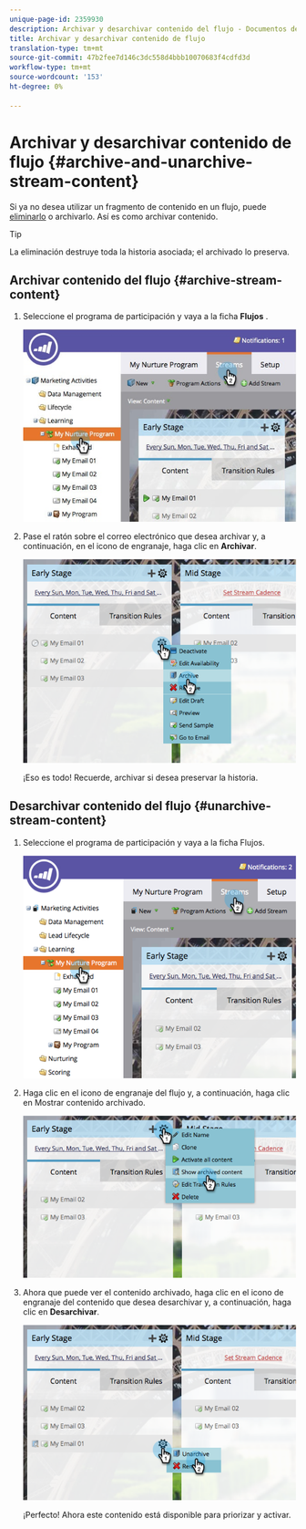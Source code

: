 ```yaml
---
unique-page-id: 2359930
description: Archivar y desarchivar contenido del flujo - Documentos de marketing - Documentación del producto
title: Archivar y desarchivar contenido de flujo
translation-type: tm+mt
source-git-commit: 47b2fee7d146c3dc558d4bbb10070683f4cdfd3d
workflow-type: tm+mt
source-wordcount: '153'
ht-degree: 0%

---
```



# Archivar y desarchivar contenido de flujo {#archive-and-unarchive-stream-content}

Si ya no desea utilizar un fragmento de contenido en un flujo, puede [eliminarlo](remove-stream-content.md) o archivarlo. Así es como archivar contenido.

>[!TIP]
>
>La eliminación destruye toda la historia asociada; el archivado lo preserva.

## Archivar contenido del flujo {#archive-stream-content}

1. Seleccione el programa de participación y vaya a la ficha **Flujos** .

   ![](assets/cloneasteam-4.jpg)

1. Pase el ratón sobre el correo electrónico que desea archivar y, a continuación, en el icono de engranaje, haga clic en **Archivar**.

   ![](assets/image2014-9-15-17-3a42-3a7.png)

   ¡Eso es todo! Recuerde, archivar si desea preservar la historia.

## Desarchivar contenido del flujo {#unarchive-stream-content}

1. Seleccione el programa de participación y vaya a la ficha Flujos.

   ![](assets/image2014-9-15-17-3a42-3a11.png)

1. Haga clic en el icono de engranaje del flujo y, a continuación, haga clic en Mostrar contenido archivado.

   ![](assets/image2014-9-15-17-3a42-3a15.png)

1. Ahora que puede ver el contenido archivado, haga clic en el icono de engranaje del contenido que desea desarchivar y, a continuación, haga clic en **Desarchivar**.

   ![](assets/image2014-9-15-17-3a42-3a24.png)

   ¡Perfecto! Ahora este contenido está disponible para priorizar y activar.

